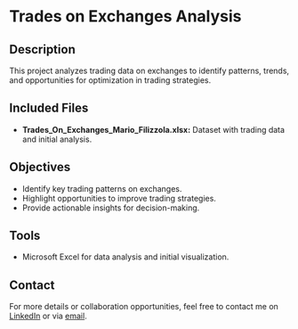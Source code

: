 # Trades on Exchanges Analysis

## Description
This project analyzes trading data on exchanges to identify patterns, trends, and opportunities for optimization in trading strategies.

## Included Files
- **Trades_On_Exchanges_Mario_Filizzola.xlsx:** Dataset with trading data and initial analysis.

## Objectives
- Identify key trading patterns on exchanges.  
- Highlight opportunities to improve trading strategies.  
- Provide actionable insights for decision-making.

## Tools
- Microsoft Excel for data analysis and initial visualization.

## Contact
For more details or collaboration opportunities, feel free to contact me on [LinkedIn](https://www.linkedin.com/in/mario-filizzola-58798a206/) or via [email](mailto:filizzolamario@gmail.com).
